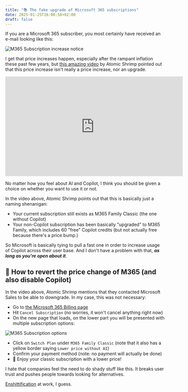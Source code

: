 ```yaml
---
title: "📚 The fake upgrade of Microsoft 365 subscriptions"
date: 2025-01-25T16:00:58+02:00
draft: false
---
```


If you are a Microsoft 365 subscriber, you most certainly have received an
e-mail looking like this:

![M365 Subscription increase notice](./images/m365-subscription-increase.png)

I get that price increases happen, especially after the rampant inflation these
past few years, but [this amazing video](https://www.youtube.com/watch?v=eYVPThx7yss)
by Atomic Shrimp pointed out that this price increase isn't really a price
increase, nor an upgrade.

<center>
  <iframe
    width="560"
    height="315"
    src="https://www.youtube.com/embed/eYVPThx7yss?si=1JFFzrwiVV7aM13B"
    title="YouTube video player"
    frameborder="0"
    allow="accelerometer; autoplay; clipboard-write; encrypted-media; gyroscope; picture-in-picture; web-share"
    referrerpolicy="strict-origin-when-cross-origin" allowfullscreen></iframe>
</center>

No matter how you feel about AI and Copilot, I think you should be given a
choice on whether you want to use it or not.

In the video above, Atomic Shrimp points out that this is basically just a
naming shenanigan:

- Your current subscription still exists as M365 Family Classic (the one
  without Copilot)
- Your non-Copilot subscription has been basically "upgraded" to M365 Family,
  which includes 60 "free" Copilot credits (but not actually free because
  there's a price bump.)

So Microsoft is basically tying to pull a fast one in order to increase usage
of Copilot across their user base. And I don't have a problem with that,
**_as long as you're open about it_**.

## 🤔 How to revert the price change of M365 (and also disable Copilot)

In the video above, Atomic Shrimp mentions that they contacted Microsoft Sales
to be able to downgrade. In my case, this was not necessary:

- Go to [the Microsoft 365 Billing page](https://account.microsoft.com/services/microsoft365/details#billing)
- Hit `Cancel Subscription` (no worries, it won't cancel anything right now)
- On the new page that loads, on the lower part you will be presented with
  multiple subscription options:

![M365 Subscription options](/images/m365-subscription-options.png)

- Click on `Switch Plan` under `M365 Family Classic` (note that it also has a
  yellow border saying `Lower price without AI`)
- Confirm your payment method (note: no payment will actually be done)
- 🎉 Enjoy your classic subscription with a lower price!

I hate that companies feel the need to do shady stuff like this. It breaks
user trust and pushes people towards looking for alternatives.

[Enshittification](https://doctorow.medium.com/https-pluralistic-net-2024-04-04-teach-me-how-to-shruggie-kagi-caaa88c221f2) at work, I guess.
